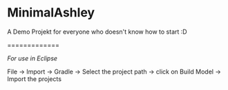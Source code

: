 MinimalAshley
=============

A Demo Projekt for everyone who doesn't know how to start :D

=============

_For use in Eclipse_

File -> Import -> Gradle -> Select the project path -> click on Build Model -> Import the projects
